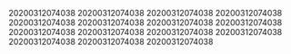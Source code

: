 20200312074038
20200312074038
20200312074038
20200312074038
20200312074038
20200312074038
20200312074038
20200312074038
20200312074038
20200312074038
20200312074038
20200312074038
20200312074038
20200312074038
20200312074038
